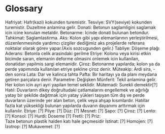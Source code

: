 # Glossary

Hafriyat: Hafr(kazi) kokunden turemistir. 
Tesviye: SVY(seviye) kokunden turemistir. Duzeltme anlamina gelir.
Donati: Betonun saglamligini saglamak icin icine konulan metaldir.
Betonarme: Icinde donati bulunan betondur.
Tahkimat: Saglamlastirma.
Aks: Kolon gibi yapı elemanlarının yerleştirilmesi, düzenlenmesinde yardımcı çizgiler dediğimiz aks projelerde referans noktalar olarak görev yapar.(Axis sozcugunden gelir.)
Tabliye: Döşeme plağı
Aderans: Betonla celik arasindaki gerilme
Etriye: Kolonu veya kirisi etkin bicimde saran, elemanin deforme olmasini onlemek icin kullanilan, donatidan yapilmis sargi elemanidir.
Çiroz: Betonarme yapılarda; kolon ya da perde yapımında kullanılan etriye şekline çiroz denir. 
Müteakip: Ardi sira, -den sonra
Lata: Dar ve kalinca tahta
Pafta: Bir haritayı ya da planı meydana getiren parçalara denir.
Parametre: Değişken
Münferit: Tekil anlamina gelir. Her kolon icin ayri ayri yapilan temel seklidir.
Mütemadi: Surekli demektir[?]
Hatıl: Duvarların dikey doğrultudaki çatlamalarını engellemek ve ağırlığı yatay bir şekilde dağıtmak için yatay yükleri taşıyan tüm dış ve perde duvarların üzerinde yer alan beton, çelik veya ahşap kısımlardır. Hatıllar fazla kat yüksekliği bulunan yapılarda duvarın dayanımı arttırmak için kullanılır.
Etriye: [?]
Pilye: [?]
Düz: [?]
Mesnet: [?]
Şapo: [?]
Çiroz: [?]
Lento: [?]
Konsol: [?]
Hurdi: Doseme [?]
Fretli: [?]
Priz: Taze betonun plastik halden katı hale geçmesidir
İstinat: [?]
Homojen: [?]
İzotrop: [?]
Mukavemet: [?]
